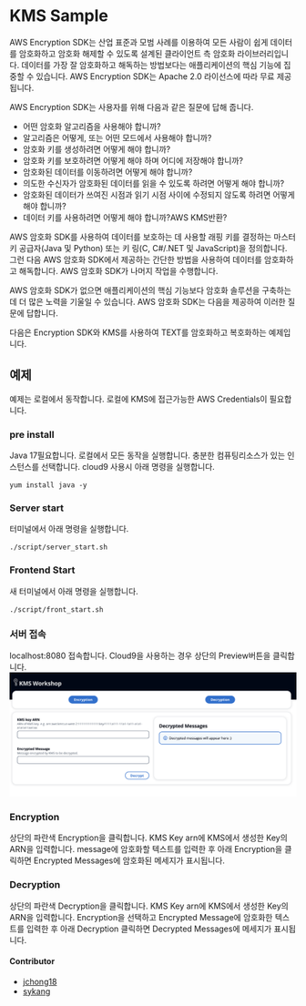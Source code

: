 # KMS Sample

AWS Encryption SDK는 산업 표준과 모범 사례를 이용하여 모든 사람이 쉽게 데이터를 암호화하고 암호화 해제할 수 있도록 설계된 클라이언트 측 암호화 라이브러리입니다. 데이터를 가장 잘 암호화하고 해독하는 방법보다는 애플리케이션의 핵심 기능에 집중할 수 있습니다. AWS Encryption SDK는 Apache 2.0 라이선스에 따라 무료 제공됩니다.

AWS Encryption SDK는 사용자를 위해 다음과 같은 질문에 답해 줍니다.

- 어떤 암호화 알고리즘을 사용해야 합니까?
- 알고리즘은 어떻게, 또는 어떤 모드에서 사용해야 합니까?
- 암호화 키를 생성하려면 어떻게 해야 합니까?
- 암호화 키를 보호하려면 어떻게 해야 하며 어디에 저장해야 합니까?
- 암호화된 데이터를 이동하려면 어떻게 해야 합니까?
- 의도한 수신자가 암호화된 데이터를 읽을 수 있도록 하려면 어떻게 해야 합니까?
- 암호화된 데이터가 쓰여진 시점과 읽기 시점 사이에 수정되지 않도록 하려면 어떻게 해야 합니까?
- 데이터 키를 사용하려면 어떻게 해야 합니까?AWS KMS반환?

AWS 암호화 SDK를 사용하여 데이터를 보호하는 데 사용할 래핑 키를 결정하는 마스터 키 공급자(Java 및 Python) 또는 키 링(C, C#/.NET 및 JavaScript)을 정의합니다. 그런 다음 AWS 암호화 SDK에서 제공하는 간단한 방법을 사용하여 데이터를 암호화하고 해독합니다. AWS 암호화 SDK가 나머지 작업을 수행합니다.

AWS 암호화 SDK가 없으면 애플리케이션의 핵심 기능보다 암호화 솔루션을 구축하는 데 더 많은 노력을 기울일 수 있습니다. AWS 암호화 SDK는 다음을 제공하여 이러한 질문에 답합니다.

다음은 Encryption SDK와 KMS를 사용하여 TEXT를 암호화하고 복호화하는 예제입니다.

## 예제

예제는 로컬에서 동작합니다. 로컬에 KMS에 접근가능한 AWS Credentials이 필요합니다.

### pre install

Java 17필요합니다.
로컬에서 모든 동작을 실행합니다. 충분한 컴퓨팅리소스가 있는 인스턴스를 선택합니다.
cloud9 사용시 아래 명령을 실행합니다.

```bash=
yum install java -y
```

### Server start

터미널에서 아래 명령을 실행합니다.

```bash=
./script/server_start.sh
```

### Frontend Start

새 터미널에서 아래 명령을 실행합니다.

```bash=
./script/front_start.sh
```

### 서버 접속

localhost:8080 접속합니다.
Cloud9을 사용하는 경우 상단의 Preview버튼을 클릭합니다.
![main](/image/mainpage.png)

### Encryption

상단의 파란색 Encryption을 클릭합니다.
KMS Key arn에 KMS에서 생성한 Key의 ARN을 입력합니다. message에 암호화할 텍스트를 입력한 후 아래 Encryption을 클릭하면
Encrypted Messages에 암호화된 메세지가 표시됩니다.

### Decryption

상단의 파란색 Decryption을 클릭합니다.
KMS Key arn에 KMS에서 생성한 Key의 ARN을 입력합니다. Encryption을 선택하고 Encrypted Message에 암호화한 텍스트를 입력한 후 아래 Decryption 클릭하면
Decrypted Messages에 메세지가 표시됩니다.

#### Contributor

- [jchong18](https://github.com/jchong18)
- [sykang](https://github.com/sykang808)
